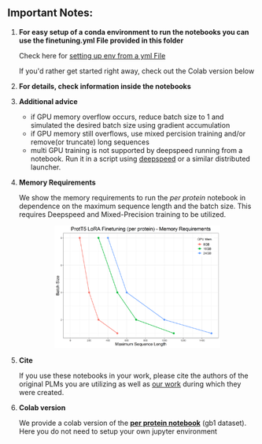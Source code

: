 Important Notes:
----------------

1. **For easy setup of a conda environment to run the notebooks you can use the finetuning.yml File provided in this folder**

    Check here for [setting up env from a yml File](https://conda.io/projects/conda/en/latest/user-guide/tasks/manage-environments.html#creating-an-environment-from-an-environment-yml-file)
   
    If you'd rather get started right away, check out the Colab version below  
   
3. **For details, check information inside the notebooks**

4. **Additional advice**
    - if GPU memory overflow occurs, reduce batch size to 1 and simulated the desired batch size using gradient accumulation
    - if GPU memory still overflows, use mixed percision training and/or remove(or truncate) long sequences 
    - multi GPU training is not supported by deepspeed running from a notebook. Run it in a script using [deepspeed](https://huggingface.co/docs/transformers/main_classes/deepspeed#deployment-with-multiple-gpus) or a similar distributed launcher.
  
5. **Memory Requirements**

   We show the memory requirements to run the _per protein_ notebook in dependence on the maximum sequence length and the batch size. This requires Deepspeed and Mixed-Precision training to be utilized.
   <div align="center">
   <img src="memory_req.png" align="mid" width=70% height=70%>  
    
6. **Cite**

    If you use these notebooks in your work, please cite the authors of the original PLMs you are utilizing as well as [our work](https://doi.org/10.1101/2023.12.13.571462) during which they were created.

7. **Colab version**

   We provide a colab version of the [**per protein notebook**](https://drive.google.com/file/d/1HCMvBykUKWj9sujtFfMr_jJYYdpbCgp4/view?usp=drive_link) (gb1 dataset). Here you do not need to setup your own jupyter environment

